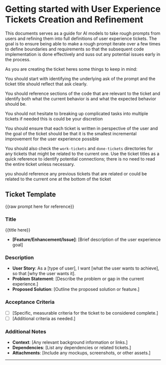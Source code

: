 # Getting started with User Experience Tickets Creation and Refinement

This documents serves as a guide for AI models to take rough prompts from users and refining them into full definitions of user experience tickets. The goal is to ensure being able to make a rough prompt iterate over a few times to define boundaries and requirements so that the subsequent code implementation is done effectively and suss out any potential issues early in the process.

As you are creating the ticket heres some things to keep in mind:

You should start with identifying the underlying ask of the prompt and the ticket title should reflect that ask clearly.

You should reference sections of the code that are relevant to the ticket and identify both what the current behavior is and what the expected behavior should be.

You should not hesitate to breaking up complicated tasks into multiple tickets if needed this is could be your discretion

You should ensure that each ticket is written in perspective of the user and the goal of the ticket should be that it is the smallest incremental improvement for the user experience possible

You should also check the `work-tickets` and `done-tickets` directories for any tickets that might be related to the current one. Use the ticket titles as a quick reference to identify potential connections; there is no need to read the entire ticket unless necessary.

you should reference any previous tickets that are related or could be related to the current one at the bottom of the ticket

## Ticket Template

{{raw prompt here for reference}}

### Title

{{title here}}

- **[Feature/Enhancement/Issue]**: [Brief description of the user experience goal]

### Description

- **User Story**: As a [type of user], I want [what the user wants to achieve], so that [why the user wants it].
- **Problem Statement**: [Describe the problem or gap in the current experience.]
- **Proposed Solution**: [Outline the proposed solution or feature.]

### Acceptance Criteria

- [ ] [Specific, measurable criteria for the ticket to be considered complete.]
- [ ] [Additional criteria as needed.]

### Additional Notes

- **Context**: [Any relevant background information or links.]
- **Dependencies**: [List any dependencies or related tickets.]
- **Attachments**: [Include any mockups, screenshots, or other assets.]

---
